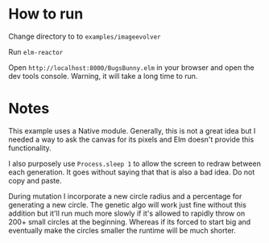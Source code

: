 # How to run

Change directory to to `examples/imageevolver`

Run `elm-reactor`

Open `http://localhost:8000/BugsBunny.elm` in your browser and open the dev tools console. Warning, it will take a long time to run.

# Notes

This example uses a Native module. Generally, this is not a great idea but I needed a way to ask the canvas for its pixels and Elm doesn't provide this functionality.

I also purposely use `Process.sleep 1` to allow the screen to redraw between each generation. It goes without saying that that is also a bad idea. Do not copy and paste.

During mutation I incorporate a new circle radius and a percentage for generating a new circle. The genetic algo will work just fine without this addition but it'll run much more slowly if it's allowed to rapidly throw on 200+ small circles at the beginning. Whereas if its forced to start big and eventually make the circles smaller the runtime will be much shorter.